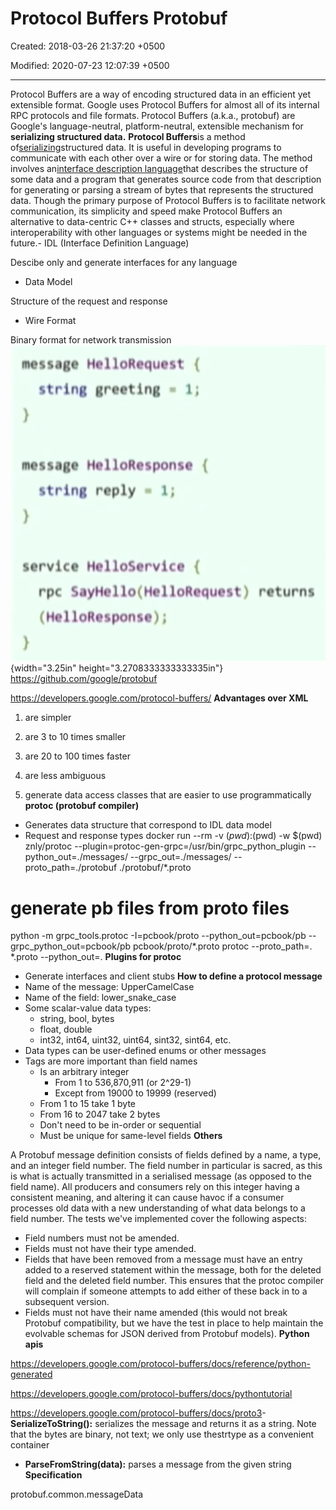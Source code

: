 # Protocol Buffers Protobuf

Created: 2018-03-26 21:37:20 +0500

Modified: 2020-07-23 12:07:39 +0500

---

Protocol Buffers are a way of encoding structured data in an efficient yet extensible format. Google uses Protocol Buffers for almost all of its internal RPC protocols and file formats.
Protocol Buffers (a.k.a., protobuf) are Google's language-neutral, platform-neutral, extensible mechanism for **serializing structured data.**
**Protocol Buffers**is a method of[serializing](https://en.wikipedia.org/wiki/Serialization)structured data. It is useful in developing programs to communicate with each other over a wire or for storing data. The method involves an[interface description language](https://en.wikipedia.org/wiki/Interface_description_language)that describes the structure of some data and a program that generates source code from that description for generating or parsing a stream of bytes that represents the structured data.
Though the primary purpose of Protocol Buffers is to facilitate network communication, its simplicity and speed make Protocol Buffers an alternative to data-centric C++ classes and structs, especially where interoperability with other languages or systems might be needed in the future.-   IDL (Interface Definition Language)

Descibe only and generate interfaces for any language
-   Data Model

Structure of the request and response
-   Wire Format

Binary format for network transmission
![message HelloRequest { string greeting • 1; message HeiloResponse { string reply service HeiloService { rpc SayHeiio(HelloRequest) returns (HeiloResponse); ](media/Protocol-Buffers-Protobuf-image1.png){width="3.25in" height="3.2708333333333335in"}
<https://github.com/google/protobuf>

<https://developers.google.com/protocol-buffers/>
**Advantages over XML**

1.  are simpler

2.  are 3 to 10 times smaller

3.  are 20 to 100 times faster

4.  are less ambiguous

5.  generate data access classes that are easier to use programmatically
**protoc (protobuf compiler)**
-   Generates data structure that correspond to IDL data model
-   Request and response types
docker run --rm -v $(pwd):$(pwd) -w $(pwd) znly/protoc --plugin=protoc-gen-grpc=/usr/bin/grpc_python_plugin --python_out=./messages/ --grpc_out=./messages/ --proto_path=./protobuf ./protobuf/*.proto
# generate pb files from proto files

python -m grpc_tools.protoc -I=pcbook/proto --python_out=pcbook/pb --grpc_python_out=pcbook/pb pcbook/proto/*.proto
protoc --proto_path=. *.proto --python_out=.
**Plugins for protoc**
-   Generate interfaces and client stubs
**How to define a protocol message**
-   Name of the message: UpperCamelCase
-   Name of the field: lower_snake_case
-   Some scalar-value data types:
    -   string, bool, bytes
    -   float, double
    -   int32, int64, uint32, uint64, sint32, sint64, etc.
-   Data types can be user-defined enums or other messages
-   Tags are more important than field names
    -   Is an arbitrary integer
        -   From 1 to 536,870,911 (or 2^29-1)
        -   Except from 19000 to 19999 (reserved)
    -   From 1 to 15 take 1 byte
    -   From 16 to 2047 take 2 bytes
    -   Don't need to be in-order or sequential
    -   Must be unique for same-level fields
**Others**

A Protobuf message definition consists of fields defined by a name, a type, and an integer field number. The field number in particular is sacred, as this is what is actually transmitted in a serialised message (as opposed to the field name). All producers and consumers rely on this integer having a consistent meaning, and altering it can cause havoc if a consumer processes old data with a new understanding of what data belongs to a field number.
The tests we've implemented cover the following aspects:
-   Field numbers must not be amended.
-   Fields must not have their type amended.
-   Fields that have been removed from a message must have an entry added to a reserved statement within the message, both for the deleted field and the deleted field number. This ensures that the protoc compiler will complain if someone attempts to add either of these back in to a subsequent version.
-   Fields must not have their name amended (this would not break Protobuf compatibility, but we have the test in place to help maintain the evolvable schemas for JSON derived from Protobuf models).
**Python apis**

<https://developers.google.com/protocol-buffers/docs/reference/python-generated>

<https://developers.google.com/protocol-buffers/docs/pythontutorial>

<https://developers.google.com/protocol-buffers/docs/proto3>-   **SerializeToString():** serializes the message and returns it as a string. Note that the bytes are binary, not text; we only use thestrtype as a convenient container
-   **ParseFromString(data):** parses a message from the given string
**Specification**

protobuf.common.messageData

